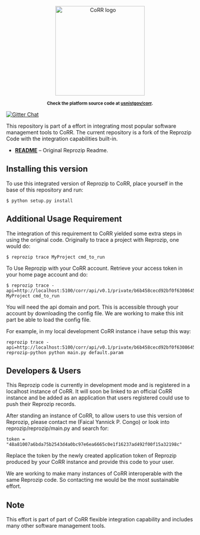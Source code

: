 <p align="center">
    <img src="https://rawgit.com/usnistgov/corr/master/corr-view/frontend/images/logo.svg"
         height="240"
         alt="CoRR logo"
         class="inline">
</p>

<p align="center"><sup><strong>
Check the platform source code at <a href="https://github.com/usnistgov/corr">usnistgov/corr</a>.
</strong></sup></p>

[![Gitter Chat](https://img.shields.io/gitter/room/gitterHQ/gitter.svg)](https://gitter.im/usnistgov/corr)


This repository is part of a effort in integrating most popular software management tools to CoRR.
The current repository is a fork of the Reprozip Code with the integration capabilities built-in.
* **[README](ABOUT)** – Original Reprozip Readme.

## Installing this version

To use this integrated version of Reprozip to CoRR, place yourself in the base of this repository and run:

    $ python setup.py install

## Additional Usage Requirement

The integration of this requirement to CoRR yielded some extra steps in using the original code.
Originally to trace a project with Reprozip, one would do:

    $ reprozip trace MyProject cmd_to_run

To Use Reprozip with your CoRR account. Retrieve your access token in your home page account and do:

    $ reprozip trace -api=http://localhost:5100/corr/api/v0.1/private/b6b458cecd92bf0f6308645d783d2a14f55e4d30c248482bbc6b82637de5c410 MyProject cmd_to_run
    
You will need the api domain and port. This is accessible through your account by downloading the 
config file. We are working to make this init part be able to load the config file.

For example, in my local development CoRR instance i have setup this way:

    reprozip trace -api=http://localhost:5100/corr/api/v0.1/private/b6b458cecd92bf0f6308645d783d2a14f55e4d30c248482bbc6b82637de5c410 reprozip-python python main.py default.param

## Developers & Users

This Reprozip code is currently in development mode and is registered in a localhost instance of CoRR.
It will soon be linked to an official CoRR instance and be added as an application that users registered
could use to push their Reprozip records.

After standing an instance of CoRR, to allow users to use this version of Reprozip, please contact me
(Faical Yannick P. Congo) or look into reprozip/reprozip/main.py and search for:

    token = "48a81007a6bda75b2543d4a0bc97e6ea6665c0e1f16237ad492f00f15a32198c"

Replace the token by the newly created application token of Reprozip produced by your CoRR instance and
provide this code to your user.

We are working to make many instances of CoRR interoperable with the same Reprozip code. So contacting me
would be the most sustainable effort.

## Note

This effort is part of part of CoRR flexible integration capability and includes many other software 
management tools.
